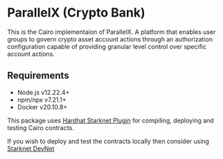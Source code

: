 # ParallelX (Crypto Bank)

This is the Cairo implementaion of ParallelX. A platform that enables user groups to govern crypto asset account actions through an authorization configuration capable of providing granular level control over specific account actions.


## Requirements

* Node.js v12.22.4+
* npm/npx v7.21.1+
* Docker v20.10.8+

This package uses [Hardhat Starknet Plugin](https://github.com/Shard-Labs/starknet-hardhat-plugin) for compiling, deploying and testing Cairo contracts. 

If you wish to deploy and test the contracts locally then consider using [Starknet DevNet](https://github.com/Shard-Labs/starknet-devnet)